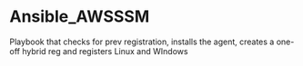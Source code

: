# Ansible_AWSSSM
Playbook that checks for prev registration, installs the agent, creates a one-off hybrid reg and registers Linux and WIndows
